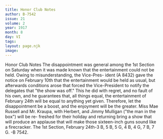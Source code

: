 ```yaml
---
title: Honor Club Notes
author: B-7542
issue: 21
volume: 2
year: 1917
month: 8
day: VI
tags:
layout: page.njk
image:
---
```

Honor Club Notes   The disappointment was general among the 1st Section on Saturday when it was made known that the entertainment could not be held.   Owing to misunderstanding, the Vice-Pres- ident (A 8432) gave the notice on February 10th that the entertainment would be held as usual, but afterwards conditions arose that forced the Vice-President to notify the delegates that "the show was off." This he did with regret, and no fault of his own, and he guarantees that, all things equal, the entertainment of February 24th will be equal to anything yet given. Therefore, let the disappointment be a boost, and the enjoyment will be the greater. Miss Mae Russell and Mr. Kraupa, with Herbert, and Jimmy Mulligan ("the man in the box") will be re- freshed for their holiday and returning bring a show that will produce an applause that will make those sixteen-inch guns sound like a firecracker.   The 1st Section, February 24th-3 B, 5 B, 5 G, 4 B, 4 G, 7 B, 7 G.   -B 7542.   

